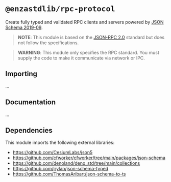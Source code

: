 # `@enzastdlib/rpc-protocol`

Create fully typed and validated RPC clients and servers powered by [JSON Schema 2019-09](https://json-schema.org/specification-links.html#draft-2019-09-formerly-known-as-draft-8).

> **NOTE**: This module is based on the [JSON-RPC 2.0](https://www.jsonrpc.org/specification) standard
> but does not follow the specifications.

> **WARNING**: This module only specifies the RPC standard. You must
> supply the code to make it communicate via network or IPC.

## Importing

...

## Documentation

...

## Dependencies

This module imports the following external libraries:

- https://github.com/CesiumLabs/json5
- https://github.com/cfworker/cfworker/tree/main/packages/json-schema
- https://github.com/denoland/deno_std/tree/main/collections
- https://github.com/jrylan/json-schema-typed
- https://github.com/ThomasAribart/json-schema-to-ts
